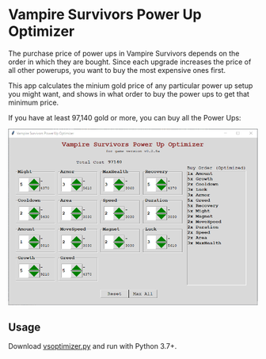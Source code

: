 # Vampire Survivors Power Up Optimizer

The purchase price of power ups in Vampire Survivors depends on the order in which they are bought.
Since each upgrade increases the price of all other powerups, you want to buy the most expensive
ones first.

This app calculates the minium gold price of any particular power up setup you might want, and shows
in what order to buy the power ups to get that minimum price.

If you have at least 97,140 gold or more, you can buy all the Power Ups:

![Screenshot of the game](screenshot.png?raw=true "Vampire Survivors Power Up Optimizer")

## Usage

Download [vsoptimizer.py](https://github.com/jbchouinard/vspowerups/releases/download/v0.2.8.2/vsoptimizer.py) and run with Python 3.7+.
